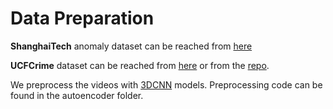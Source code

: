 # Data Preparation

**ShanghaiTech** anomaly dataset can be reached from [here](https://svip-lab.github.io/dataset/campus_dataset.html)

**UCFCrime** dataset can be reached from [here](https://www.crcv.ucf.edu/projects/real-world/) or from the [repo](https://github.com/WaqasSultani/AnomalyDetectionCVPR2018).


We preprocess the videos with [3DCNN](https://github.com/kenshohara/3D-ResNets-PyTorch) models. Preprocessing code can be found in the autoencoder folder.



